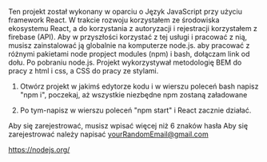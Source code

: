 Ten projekt został wykonany w oparciu o Język JavaScript przy użyciu framework React. W trakcie rozwoju korzystałem ze środowiska ekosystemu React, a do korzystania z autoryzacji i rejestracji korzystałem z firebase (API). Aby w przyszłości korzystać z tej usługi i pracować z nią, musisz zainstalować ją globalnie na komputerze node.js. aby pracować z różnymi pakietami node propject modules (npm) i bash, dołączam link od dołu. Po pobraniu node.js. Projekt wykorzystywał metodologię BEM do pracy z html i css, a CSS do pracy ze stylami.

1. Otwórz projekt w jakimś edytorze kodu i w wierszu poleceń bash napisz "npm i", poczekaj, aż wszystkie niezbędne npm zostaną załadowane

2. Po tym-napisz w wierszu poleceń "npm start" i React zacznie działać.

Aby się zarejestrować, musisz wpisać więcej niż 6 znaków hasła
Aby się zarejestrować należy napisać yourRandomEmail@gmail.com

<!-- Node js -->

https://nodejs.org/

